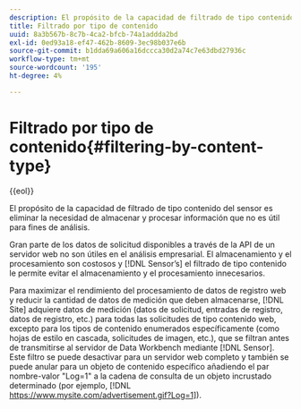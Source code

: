 ```yaml
---
description: El propósito de la capacidad de filtrado de tipo contenido del sensor es eliminar la necesidad de almacenar y procesar información que no es útil para fines de análisis.
title: Filtrado por tipo de contenido
uuid: 8a3b567b-8c7b-4ca2-bfcb-74a1addda2bd
exl-id: 0ed93a18-ef47-462b-8609-3ec98b037e6b
source-git-commit: b1dda69a606a16dccca30d2a74c7e63dbd27936c
workflow-type: tm+mt
source-wordcount: '195'
ht-degree: 4%

---
```


# Filtrado por tipo de contenido{#filtering-by-content-type}

{{eol}}

El propósito de la capacidad de filtrado de tipo contenido del sensor es eliminar la necesidad de almacenar y procesar información que no es útil para fines de análisis.

Gran parte de los datos de solicitud disponibles a través de la API de un servidor web no son útiles en el análisis empresarial. El almacenamiento y el procesamiento son costosos y [!DNL Sensor’s] el filtrado de tipo contenido le permite evitar el almacenamiento y el procesamiento innecesarios.

Para maximizar el rendimiento del procesamiento de datos de registro web y reducir la cantidad de datos de medición que deben almacenarse, [!DNL Site] adquiere datos de medición (datos de solicitud, entradas de registro, datos de registro, etc.) para todas las solicitudes de tipo contenido web, excepto para los tipos de contenido enumerados específicamente (como hojas de estilo en cascada, solicitudes de imagen, etc.), que se filtran antes de transmitirse al servidor de Data Workbench mediante [!DNL Sensor]. Este filtro se puede desactivar para un servidor web completo y también se puede anular para un objeto de contenido específico añadiendo el par nombre-valor &quot;Log=1&quot; a la cadena de consulta de un objeto incrustado determinado (por ejemplo, [!DNL https://www.mysite.com/advertisement.gif?Log=1]).
